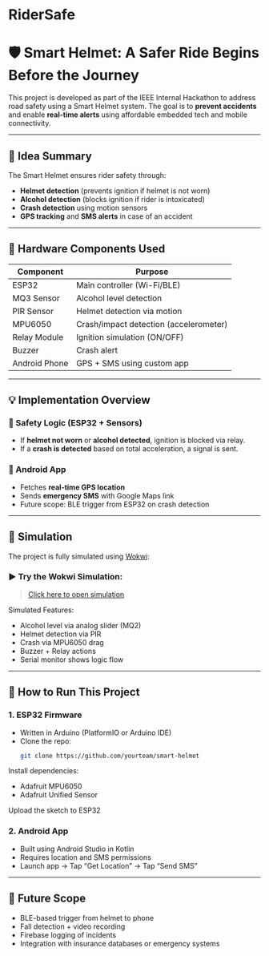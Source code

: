 # RiderSafe
# 🛡️ Smart Helmet: A Safer Ride Begins Before the Journey

This project is developed as part of the IEEE Internal Hackathon to address road safety using a Smart Helmet system. The goal is to **prevent accidents** and enable **real-time alerts** using affordable embedded tech and mobile connectivity.

---

## 🧠 Idea Summary

The Smart Helmet ensures rider safety through:
- **Helmet detection** (prevents ignition if helmet is not worn)
- **Alcohol detection** (blocks ignition if rider is intoxicated)
- **Crash detection** using motion sensors
- **GPS tracking** and **SMS alerts** in case of an accident

---

## 🔧 Hardware Components Used

| Component       | Purpose                         |
|----------------|----------------------------------|
| ESP32           | Main controller (Wi-Fi/BLE)     |
| MQ3 Sensor      | Alcohol level detection         |
| PIR Sensor      | Helmet detection via motion     |
| MPU6050         | Crash/impact detection (accelerometer) |
| Relay Module    | Ignition simulation (ON/OFF)    |
| Buzzer          | Crash alert                     |
| Android Phone   | GPS + SMS using custom app      |

---

## 💡 Implementation Overview

### 🚨 Safety Logic (ESP32 + Sensors)
- If **helmet not worn** or **alcohol detected**, ignition is blocked via relay.
- If a **crash is detected** based on total acceleration, a signal is sent.

### 📱 Android App
- Fetches **real-time GPS location**
- Sends **emergency SMS** with Google Maps link
- Future scope: BLE trigger from ESP32 on crash detection

---

## 🧪 Simulation

The project is fully simulated using [Wokwi](https://wokwi.com):

### ▶️ Try the Wokwi Simulation:
> [Click here to open simulation](https://wokwi.com/projects/434656722268422145)

Simulated Features:
- Alcohol level via analog slider (MQ2)
- Helmet detection via PIR
- Crash via MPU6050 drag
- Buzzer + Relay actions
- Serial monitor shows logic flow

---

## 🧰 How to Run This Project

### 1. ESP32 Firmware

- Written in Arduino (PlatformIO or Arduino IDE)
- Clone the repo:
  ```bash
  git clone https://github.com/yourteam/smart-helmet

Install dependencies:
 - Adafruit MPU6050
 - Adafruit Unified Sensor

Upload the sketch to ESP32

### 2. Android App
 - Built using Android Studio in Kotlin
 - Requires location and SMS permissions
 - Launch app → Tap “Get Location” → Tap “Send SMS”

---

## 🚀 Future Scope

 - BLE-based trigger from helmet to phone
 - Fall detection + video recording
 - Firebase logging of incidents
 - Integration with insurance databases or emergency systems
